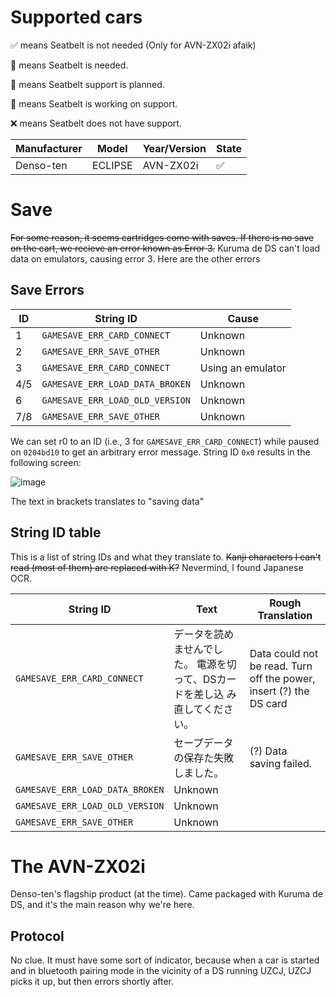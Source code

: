 # Supported cars
✅ means Seatbelt is not needed (Only for AVN-ZX02i afaik)

💺 means Seatbelt is needed.

📝 means Seatbelt support is planned.

🚧 means Seatbelt is working on support.

❌ means Seatbelt does not have support.

| Manufacturer | Model   | Year/Version | State  |
| ------------ | ------- | ------------ | ------ |
| Denso-ten    | ECLIPSE | AVN-ZX02i    | ✅     |
# Save
~~For some reason, it seems cartridges come with saves. If there is no save on the cart, we recieve an error known as Error 3.~~
Kuruma de DS can't load data on emulators, causing error 3.
Here are the other errors
## Save Errors
| ID  | String ID                       | Cause       |
| --- | ------------------------------- | ----------- |
| 1   | `GAMESAVE_ERR_CARD_CONNECT`     | Unknown     |
| 2   | `GAMESAVE_ERR_SAVE_OTHER`       | Unknown     |
| 3   | `GAMESAVE_ERR_CARD_CONNECT`     | Using an emulator     |
| 4/5 | `GAMESAVE_ERR_LOAD_DATA_BROKEN` | Unknown     |
| 6   | `GAMESAVE_ERR_LOAD_OLD_VERSION` | Unknown     |
| 7/8 | `GAMESAVE_ERR_SAVE_OTHER`       | Unknown     |

We can set r0 to an ID (i.e., 3 for `GAMESAVE_ERR_CARD_CONNECT`) while paused on `0204bd10` to get an arbitrary error message.
String ID `0x0` results in the following screen:

![image](https://github.com/zurgeg/seatbelt/assets/46549042/501beadc-6d6a-441f-9340-b18de1a06058)

The text in brackets translates to "saving data"

## String ID table
This is a list of string IDs and what they translate to. ~~Kanji characters I can't read (most of them) are replaced with K?~~
Nevermind, I found Japanese OCR.

| String ID                       | Text                                                               | Rough Translation                                                  |
| ------------------------------- | ------------------------------------------------------------------ | ------------------------------------------------------------------ |
| `GAMESAVE_ERR_CARD_CONNECT`     | データを読めませんでした。  電源を切って、DSカードを差し込 み直してください。| Data could not be read. Turn off the power, insert (?) the DS card |               
| `GAMESAVE_ERR_SAVE_OTHER`       | セープデータの保存た失敗しました。                                      | (?) Data saving failed.                                            |
| `GAMESAVE_ERR_LOAD_DATA_BROKEN` | Unknown                                                            |                                                                    |                                         
| `GAMESAVE_ERR_LOAD_OLD_VERSION` | Unknown                                                            |                                                                    |
| `GAMESAVE_ERR_SAVE_OTHER`       | Unknown                                                            |                                                                    |

# The AVN-ZX02i
Denso-ten's flagship product (at the time). Came packaged with Kuruma de DS, and it's the main reason why we're here.

## Protocol
No clue. It must have some sort of indicator, because when a car is started and in bluetooth pairing mode in the vicinity of a DS running UZCJ, UZCJ picks it up, but then errors shortly after.
